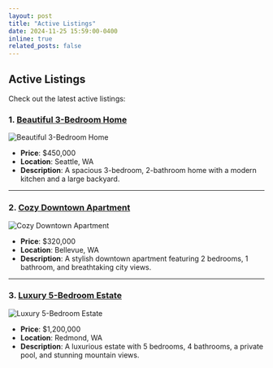 ```yaml
---
layout: post
title: "Active Listings"
date: 2024-11-25 15:59:00-0400
inline: true
related_posts: false
---
```


## Active Listings

Check out the latest active listings:

### 1. [Beautiful 3-Bedroom Home](https://example.com/listing1)
![Beautiful 3-Bedroom Home](https://example.com/image1.jpg)
- **Price**: $450,000
- **Location**: Seattle, WA
- **Description**: A spacious 3-bedroom, 2-bathroom home with a modern kitchen and a large backyard.

---

### 2. [Cozy Downtown Apartment](https://example.com/listing2)
![Cozy Downtown Apartment](https://example.com/image2.jpg)
- **Price**: $320,000
- **Location**: Bellevue, WA
- **Description**: A stylish downtown apartment featuring 2 bedrooms, 1 bathroom, and breathtaking city views.

---

### 3. [Luxury 5-Bedroom Estate](https://example.com/listing3)
![Luxury 5-Bedroom Estate](https://example.com/image3.jpg)
- **Price**: $1,200,000
- **Location**: Redmond, WA
- **Description**: A luxurious estate with 5 bedrooms, 4 bathrooms, a private pool, and stunning mountain views.
